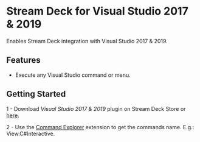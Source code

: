 # Stream Deck for Visual Studio 2017 & 2019

Enables Stream Deck integration with Visual Studio 2017 & 2019.

## Features

- Execute any Visual Studio command or menu.

## Getting Started

1 - Download _Visual Studio 2017 & 2019_ plugin on Stream Deck Store or [here](https://github.com/nicollasricas/streamdeckvs/releases).

2 - Use the [Command Explorer](https://marketplace.visualstudio.com/items?itemName=MadsKristensen.CommandExplorer) extension to get the commands name. E.g.: View.C#Interactive.

